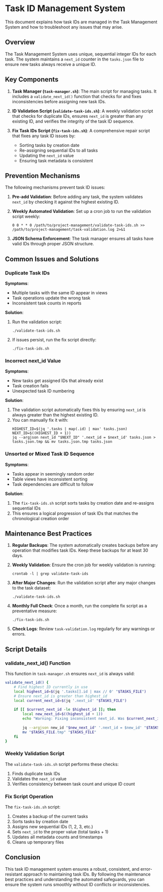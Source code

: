 # Task ID Management System

This document explains how task IDs are managed in the Task Management System and how to troubleshoot any issues that may arise.

## Overview

The Task Management System uses unique, sequential integer IDs for each task. The system maintains a `next_id` counter in the `tasks.json` file to ensure new tasks always receive a unique ID.

## Key Components

1. **Task Manager (`task-manager.sh`)**: The main script for managing tasks. It includes a `validate_next_id()` function that checks for and fixes inconsistencies before assigning new task IDs.

2. **ID Validation Script (`validate-task-ids.sh`)**: A weekly validation script that checks for duplicate IDs, ensures `next_id` is greater than any existing ID, and verifies the integrity of the task ID sequence.

3. **Fix Task IDs Script (`fix-task-ids.sh`)**: A comprehensive repair script that fixes any task ID issues by:
   - Sorting tasks by creation date
   - Re-assigning sequential IDs to all tasks
   - Updating the `next_id` value
   - Ensuring task metadata is consistent

## Prevention Mechanisms

The following mechanisms prevent task ID issues:

1. **Pre-add Validation**: Before adding any task, the system validates `next_id` by checking it against the highest existing ID.

2. **Weekly Automated Validation**: Set up a cron job to run the validation script weekly:
   ```
   0 0 * * 0 /path/to/project-management/validate-task-ids.sh >> /path/to/project-management/task-validation.log 2>&1
   ```

3. **JSON Schema Enforcement**: The task manager ensures all tasks have valid IDs through proper JSON structure.

## Common Issues and Solutions

### Duplicate Task IDs

**Symptoms**:
- Multiple tasks with the same ID appear in views
- Task operations update the wrong task
- Inconsistent task counts in reports

**Solution**:
1. Run the validation script:
   ```
   ./validate-task-ids.sh
   ```
2. If issues persist, run the fix script directly:
   ```
   ./fix-task-ids.sh
   ```

### Incorrect next_id Value

**Symptoms**:
- New tasks get assigned IDs that already exist
- Task creation fails
- Unexpected task ID numbering

**Solution**:
1. The validation script automatically fixes this by ensuring `next_id` is always greater than the highest existing ID.
2. You can manually fix it with:
   ```
   HIGHEST_ID=$(jq '.tasks | map(.id) | max' tasks.json)
   NEXT_ID=$((HIGHEST_ID + 1))
   jq --argjson next_id "$NEXT_ID" '.next_id = $next_id' tasks.json > tasks.json.tmp && mv tasks.json.tmp tasks.json
   ```

### Unsorted or Mixed Task ID Sequence

**Symptoms**:
- Tasks appear in seemingly random order 
- Table views have inconsistent sorting
- Task dependencies are difficult to follow

**Solution**:
1. The `fix-task-ids.sh` script sorts tasks by creation date and re-assigns sequential IDs
2. This ensures a logical progression of task IDs that matches the chronological creation order

## Maintenance Best Practices

1. **Regular Backups**: The system automatically creates backups before any operation that modifies task IDs. Keep these backups for at least 30 days.

2. **Weekly Validation**: Ensure the cron job for weekly validation is running:
   ```
   crontab -l | grep validate-task-ids
   ```

3. **After Major Changes**: Run the validation script after any major changes to the task dataset:
   ```
   ./validate-task-ids.sh
   ```

4. **Monthly Full Check**: Once a month, run the complete fix script as a preventative measure:
   ```
   ./fix-task-ids.sh
   ```

5. **Check Logs**: Review `task-validation.log` regularly for any warnings or errors.

## Script Details

### validate_next_id() Function

This function in `task-manager.sh` ensures `next_id` is always valid:

```bash
validate_next_id() {
    # Find highest ID currently in use
    local highest_id=$(jq '.tasks[].id | max // 0' "$TASKS_FILE")
    # Ensure next_id is greater than highest_id
    local current_next_id=$(jq '.next_id' "$TASKS_FILE")
    
    if [[ $current_next_id -le $highest_id ]]; then
        local new_next_id=$((highest_id + 1))
        echo "Warning: Fixing inconsistent next_id. Was $current_next_id, now $new_next_id"
        
        jq --argjson new_id "$new_next_id" '.next_id = $new_id' "$TASKS_FILE" > "$TASKS_FILE.tmp" && 
        mv "$TASKS_FILE.tmp" "$TASKS_FILE"
    fi
}
```

### Weekly Validation Script

The `validate-task-ids.sh` script performs these checks:
1. Finds duplicate task IDs
2. Validates the `next_id` value
3. Verifies consistency between task count and unique ID count

### Fix Script Operation

The `fix-task-ids.sh` script:
1. Creates a backup of the current tasks
2. Sorts tasks by creation date
3. Assigns new sequential IDs (1, 2, 3, etc.)
4. Sets `next_id` to the proper value (total tasks + 1)
5. Updates all metadata counts and timestamps
6. Cleans up temporary files

## Conclusion

This task ID management system ensures a robust, consistent, and error-resistant approach to maintaining task IDs. By following the maintenance best practices and understanding the automated safeguards, you can ensure the system runs smoothly without ID conflicts or inconsistencies. 